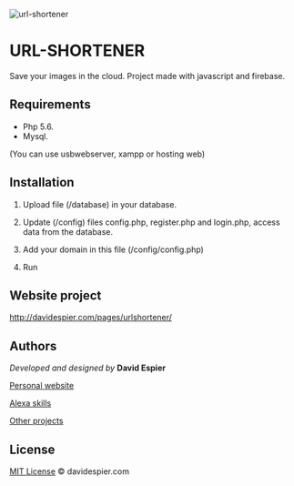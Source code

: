 ![url-shortener](https://i.postimg.cc/wB4FhsmH/url.jpg)

# URL-SHORTENER
Save your images in the cloud.  Project made with javascript and firebase.

## Requirements

- Php 5.6.
- Mysql.

(You can use usbwebserver, xampp or hosting web)


## Installation

1. Upload file (/database) in your database.

2. Update (/config) files config.php, register.php and login.php, access data from the database.

3. Add your domain in this file (/config/config.php)

4. Run

## Website project

http://davidespier.com/pages/urlshortener/


## Authors

 *Developed and designed by*  **David Espier**


[Personal website](https://davidespier.com)

[Alexa skills](https://www.amazon.es/s?k=davidespier&i=alexa-skills)
        
[Other projects](https://github.com/davidespier?tab=repositories)



## License


[MIT License](https://choosealicense.com/licenses/mit/) © davidespier.com
